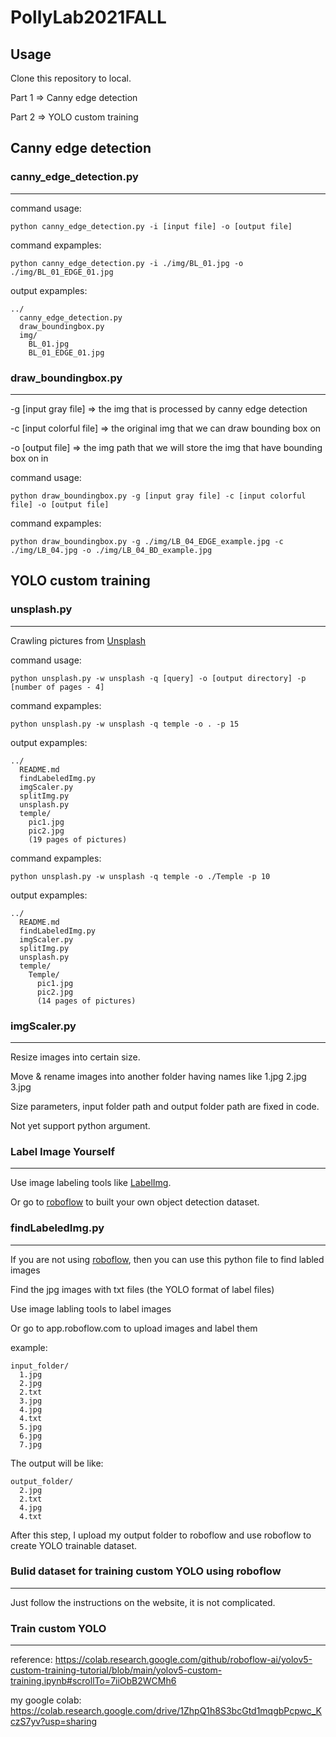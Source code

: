 # PollyLab2021FALL

## Usage

Clone this repository to local.

Part 1 => Canny edge detection

Part 2 => YOLO custom training


## Canny edge detection

### canny_edge_detection.py
---

command usage:
```
python canny_edge_detection.py -i [input file] -o [output file]
```

command expamples:
```
python canny_edge_detection.py -i ./img/BL_01.jpg -o ./img/BL_01_EDGE_01.jpg
```

output expamples:
```
../
  canny_edge_detection.py
  draw_boundingbox.py
  img/
    BL_01.jpg
    BL_01_EDGE_01.jpg
```

### draw_boundingbox.py
---

-g [input gray file] => the img that is processed by canny edge detection

-c [input colorful file] => the original img that we can draw bounding box on

-o [output file] => the img path that we will store the img that have bounding box on in

command usage:
```
python draw_boundingbox.py -g [input gray file] -c [input colorful file] -o [output file]
```

command expamples:
```
python draw_boundingbox.py -g ./img/LB_04_EDGE_example.jpg -c ./img/LB_04.jpg -o ./img/LB_04_BD_example.jpg
```

## YOLO custom training

### unsplash.py
---

Crawling pictures from [Unsplash](<https://unsplash.com>)

command usage:

```
python unsplash.py -w unsplash -q [query] -o [output directory] -p [number of pages - 4]
```

command expamples:
```
python unsplash.py -w unsplash -q temple -o . -p 15
```

output expamples:
```
../
  README.md
  findLabeledImg.py
  imgScaler.py
  splitImg.py
  unsplash.py
  temple/
    pic1.jpg
    pic2.jpg
    (19 pages of pictures)
```

command expamples:
```
python unsplash.py -w unsplash -q temple -o ./Temple -p 10
```

output expamples:
```
../
  README.md
  findLabeledImg.py
  imgScaler.py
  splitImg.py
  unsplash.py
  temple/
    Temple/
      pic1.jpg
      pic2.jpg
      (14 pages of pictures)
```

### imgScaler.py
---

Resize images into certain size.

Move & rename images into another folder having names like 1.jpg 2.jpg 3.jpg

Size parameters, input folder path and output folder path are fixed in code.

Not yet support python argument.

### Label Image Yourself
---

Use image labeling tools like [LabelImg](<https://github.com/tzutalin/labelImg>).

Or go to [roboflow](<https://app.roboflow.com>) to built your own object detection dataset.

### findLabeledImg.py
---

If you are not using [roboflow](<https://app.roboflow.com>), then you can use this python file to find labled images

Find the jpg images with txt files (the YOLO format of label files)

Use image labling tools to label images

Or go to app.roboflow.com to upload images and label them

example:
```
input_folder/
  1.jpg
  2.jpg
  2.txt
  3.jpg
  4.jpg
  4.txt
  5.jpg
  6.jpg
  7.jpg
```

The output will be like:
```
output_folder/
  2.jpg
  2.txt
  4.jpg
  4.txt
```

After this step, I upload my output folder to roboflow and use roboflow to create YOLO trainable dataset.

### Bulid dataset for training custom YOLO using roboflow
---

Just follow the instructions on the website, it is not complicated.

### Train custom YOLO
---

reference: https://colab.research.google.com/github/roboflow-ai/yolov5-custom-training-tutorial/blob/main/yolov5-custom-training.ipynb#scrollTo=7iiObB2WCMh6

my google colab: https://colab.research.google.com/drive/1ZhpQ1h8S3bcGtd1mqgbPcpwc_KczS7yv?usp=sharing
